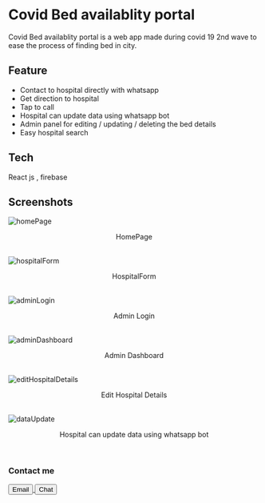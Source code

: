 # Covid Bed availablity portal
Covid Bed availablity portal is a web app  made during covid 19 2nd wave to ease the process of finding bed in city.

## Feature
- Contact to hospital directly with whatsapp
- Get direction to hospital
- Tap to call
- Hospital can update data using whatsapp bot 
- Admin panel for editing / updating / deleting the bed details
- Easy hospital search


## Tech
React js , firebase

## Screenshots

<img src="screenshots/homePage.png" alt="homePage"/>
<p align="center">
HomePage
</p>
<br  />

<img src="screenshots/hospitalForm.png" alt="hospitalForm"/>
<p align="center">
HospitalForm
</p>
<br  />

<img src="screenshots/adminLogin.png" alt="adminLogin"/>
<p align="center">
Admin Login
</p>
<br  />





<img src="screenshots/adminDashboard.png" alt="adminDashboard"/>
<p align="center">
Admin Dashboard
</p>
<br  />


<img src="screenshots/editHospitalDetails.png" alt="editHospitalDetails"/>
<p align="center">
Edit Hospital Details
</p>
<br  />


<img src="screenshots/dataUpdate.png" alt="dataUpdate"/>
<p align="center">
Hospital can update data using whatsapp bot
</p>
<br  />


### Contact me

<a href="mailto:rbosamiya9@gmail.com">
<button>Email</button>
</a>

<a href="https://api.whatsapp.com/send?phone=918866669219&text=Hey!">
<button>Chat</button>
</a>